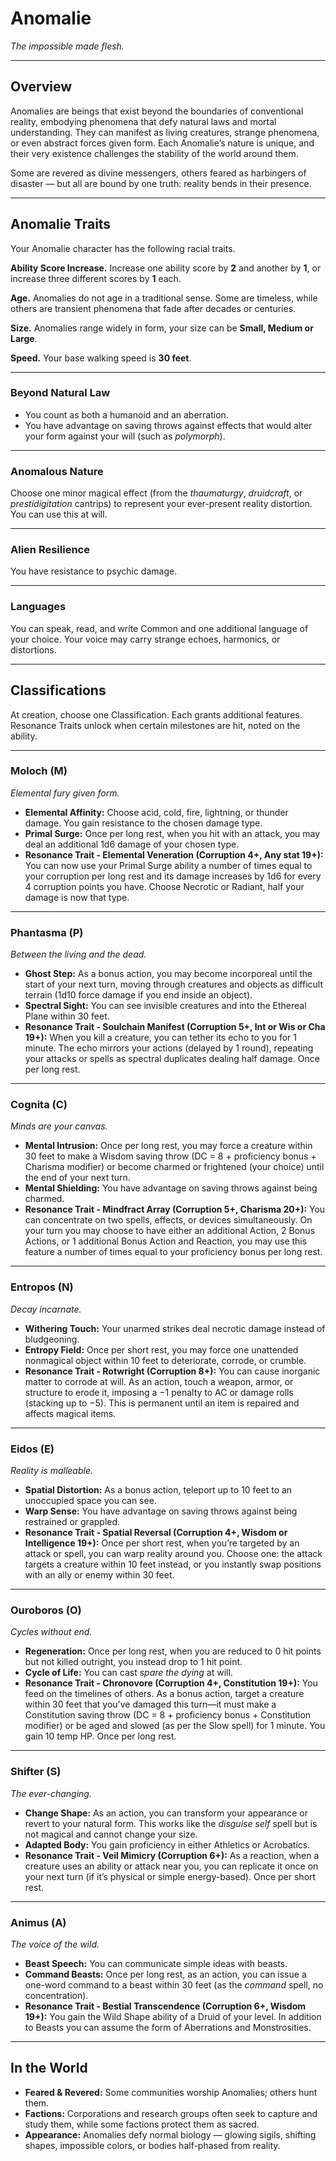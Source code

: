 # Anomalie
*The impossible made flesh.*

---

## Overview
Anomalies are beings that exist beyond the boundaries of conventional reality, embodying phenomena that defy natural laws and mortal understanding. They can manifest as living creatures, strange phenomena, or even abstract forces given form. Each Anomalie’s nature is unique, and their very existence challenges the stability of the world around them.

Some are revered as divine messengers, others feared as harbingers of disaster — but all are bound by one truth: reality bends in their presence.

---

## Anomalie Traits
Your Anomalie character has the following racial traits.

**Ability Score Increase.** Increase one ability score by **2** and another by **1**, or increase three different scores by **1** each.

**Age.** Anomalies do not age in a traditional sense. Some are timeless, while others are transient phenomena that fade after decades or centuries.

**Size.** Anomalies range widely in form, your size can be **Small, Medium or Large**.

**Speed.** Your base walking speed is **30 feet**.

---

### **Beyond Natural Law**
- You count as both a humanoid and an aberration.
- You have advantage on saving throws against effects that would alter your form against your will (such as *polymorph*).

---

### **Anomalous Nature**
Choose one minor magical effect (from the *thaumaturgy*, *druidcraft*, or *prestidigitation* cantrips) to represent your ever-present reality distortion. You can use this at will.

---

### **Alien Resilience**
You have resistance to psychic damage.

---

### **Languages**
You can speak, read, and write Common and one additional language of your choice. Your voice may carry strange echoes, harmonics, or distortions.

---

## Classifications
At creation, choose one Classification. Each grants additional features. Resonance Traits unlock when certain milestones are hit, noted on the ability.

---

### **Moloch (M)**  

*Elemental fury given form.*  

- **Elemental Affinity:** Choose acid, cold, fire, lightning, or thunder damage. You gain resistance to the chosen damage type.  
- **Primal Surge:** Once per long rest, when you hit with an attack, you may deal an additional 1d6 damage of your chosen type.  
- **Resonance Trait - Elemental Veneration (Corruption 4+, Any stat 19+):** You can now use your Primal Surge ability a number of times equal to your corruption per long rest and its damage increases by 1d6 for every 4 corruption points you have. Choose Necrotic or Radiant, half your damage is now that type.  
---

### **Phantasma (P)**  

*Between the living and the dead.*  

- **Ghost Step:** As a bonus action, you may become incorporeal until the start of your next turn, moving through creatures and objects as difficult terrain (1d10 force damage if you end inside an object).  
- **Spectral Sight:** You can see invisible creatures and into the Ethereal Plane within 30 feet.  
- **Resonance Trait - Soulchain Manifest (Corruption 5+, Int or Wis or Cha 19+):** When you kill a creature, you can tether its echo to you for 1 minute. The echo mirrors your actions (delayed by 1 round), repeating your attacks or spells as spectral duplicates dealing half damage. Once per long rest.  

---

### **Cognita (C)**  

*Minds are your canvas.*  

- **Mental Intrusion:** Once per long rest, you may force a creature within 30 feet to make a Wisdom saving throw (DC = 8 + proficiency bonus + Charisma modifier) or become charmed or frightened (your choice) until the end of your next turn.  
- **Mental Shielding:** You have advantage on saving throws against being charmed.  
- **Resonance Trait - Mindfract Array (Corruption 5+, Charisma 20+):** You can concentrate on two spells, effects, or devices simultaneously. On your turn you may choose to have either an additional Action, 2 Bonus Actions, or 1 additional Bonus Action and Reaction, you may use this feature a number of times equal to your proficiency bonus per long rest.  

---

### **Entropos (N)**  

*Decay incarnate.*  

- **Withering Touch:** Your unarmed strikes deal necrotic damage instead of bludgeoning.  
- **Entropy Field:** Once per short rest, you may force one unattended nonmagical object within 10 feet to deteriorate, corrode, or crumble.  
- **Resonance Trait - Rotwright (Corruption 8+):** You can cause inorganic matter to corrode at will. As an action, touch a weapon, armor, or structure to erode it, imposing a −1 penalty to AC or damage rolls (stacking up to −5). This is permanent until an item is repaired and affects magical items.  

---

### **Eidos (E)**  

*Reality is malleable.*  

- **Spatial Distortion:** As a bonus action, teleport up to 10 feet to an unoccupied space you can see.  
- **Warp Sense:** You have advantage on saving throws against being restrained or grappled.  
- **Resonance Trait - Spatial Reversal (Corruption 4+, Wisdom or Intelligence 19+):** Once per short rest, when you’re targeted by an attack or spell, you can warp reality around you. Choose one: the attack targets a creature within 10 feet instead, or you instantly swap positions with an ally or enemy within 30 feet.

---

### **Ouroboros (O)**  

*Cycles without end.*  

- **Regeneration:** Once per long rest, when you are reduced to 0 hit points but not killed outright, you instead drop to 1 hit point.  
- **Cycle of Life:** You can cast *spare the dying* at will.  
- **Resonance Trait - Chronovore (Corruption 4+, Constitution 19+):** You feed on the timelines of others. As a bonus action, target a creature within 30 feet that you’ve damaged this turn—it must make a Constitution saving throw (DC = 8 + proficiency bonus + Constitution modifier) or be aged and slowed (as per the Slow spell) for 1 minute. You gain 10 temp HP. Once per long rest.

---

### **Shifter (S)**  

*The ever-changing.*  

- **Change Shape:** As an action, you can transform your appearance or revert to your natural form. This works like the *disguise self* spell but is not magical and cannot change your size.  
- **Adapted Body:** You gain proficiency in either Athletics or Acrobatics.  
- **Resonance Trait - Veil Mimicry (Corruption 6+):** As a reaction, when a creature uses an ability or attack near you, you can replicate it once on your next turn (if it’s physical or simple energy-based). Once per short rest.  

---

### **Animus (A)**  

*The voice of the wild.*  

- **Beast Speech:** You can communicate simple ideas with beasts.  
- **Command Beasts:** Once per long rest, as an action, you can issue a one-word command to a beast within 30 feet (as the *command* spell, no concentration).  
- **Resonance Trait - Bestial Transcendence (Corruption 6+, Wisdom 19+):** You gain the Wild Shape ability of a Druid of your level. In addition to Beasts you can assume the form of Aberrations and Monstrosities.

---

## In the World
- **Feared & Revered:** Some communities worship Anomalies; others hunt them.  
- **Factions:** Corporations and research groups often seek to capture and study them, while some factions protect them as sacred.  
- **Appearance:** Anomalies defy normal biology — glowing sigils, shifting shapes, impossible colors, or bodies half-phased from reality.

